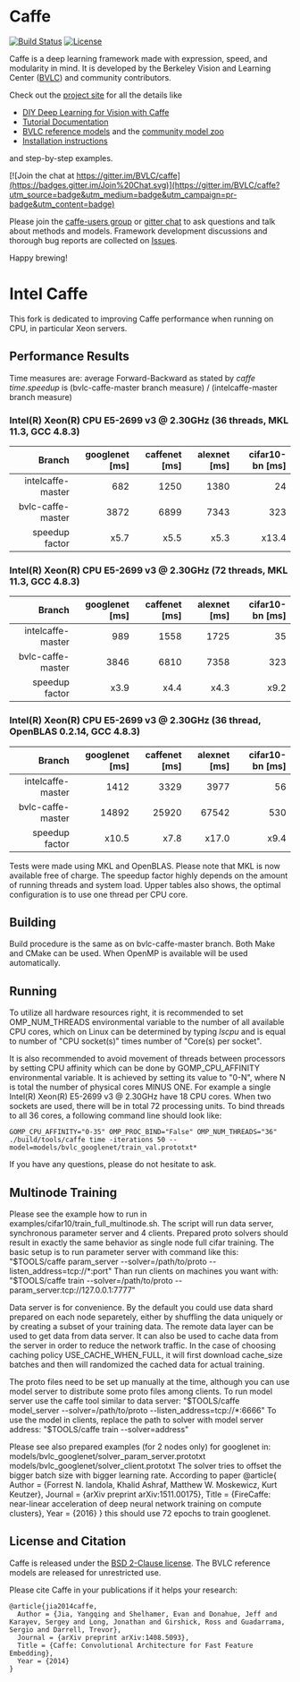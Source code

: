 # Caffe
[![Build Status](https://travis-ci.org/BVLC/caffe.svg?branch=master)](https://travis-ci.org/BVLC/caffe)
[![License](https://img.shields.io/badge/license-BSD-blue.svg)](LICENSE)

Caffe is a deep learning framework made with expression, speed, and modularity in mind.
It is developed by the Berkeley Vision and Learning Center ([BVLC](http://bvlc.eecs.berkeley.edu)) and community contributors.

Check out the [project site](http://caffe.berkeleyvision.org) for all the details like
- [DIY Deep Learning for Vision with Caffe](https://docs.google.com/presentation/d/1UeKXVgRvvxg9OUdh_UiC5G71UMscNPlvArsWER41PsU/edit#slide=id.p)
- [Tutorial Documentation](http://caffe.berkeleyvision.org/tutorial/)
- [BVLC reference models](http://caffe.berkeleyvision.org/model_zoo.html) and the [community model zoo](https://github.com/BVLC/caffe/wiki/Model-Zoo)
- [Installation instructions](http://caffe.berkeleyvision.org/installation.html)

and step-by-step examples.

[![Join the chat at https://gitter.im/BVLC/caffe](https://badges.gitter.im/Join%20Chat.svg)](https://gitter.im/BVLC/caffe?utm_source=badge&utm_medium=badge&utm_campaign=pr-badge&utm_content=badge)

Please join the [caffe-users group](https://groups.google.com/forum/#!forum/caffe-users) or [gitter chat](https://gitter.im/BVLC/caffe) to ask questions and talk about methods and models.
Framework development discussions and thorough bug reports are collected on [Issues](https://github.com/BVLC/caffe/issues).

Happy brewing!

# Intel Caffe
This fork is dedicated to improving Caffe performance when running on CPU, in particular Xeon
servers.

## Performance Results
Time measures are: average Forward-Backward as stated by *caffe time*.*speedup* is
(bvlc-caffe-master branch measure) / (intelcaffe-master branch measure)

### Intel(R) Xeon(R) CPU E5-2699 v3 @ 2.30GHz (36 threads, MKL 11.3, GCC 4.8.3)
|            Branch | googlenet [ms] | caffenet [ms] | alexnet [ms] | cifar10-bn [ms] |
|------------------:|---------------:|--------------:|-------------:|----------------:|
| intelcaffe-master |            682 |          1250 |         1380 |               24|
| bvlc-caffe-master |           3872 |          6899 |         7343 |              323|
|    speedup factor |           x5.7 |          x5.5 |         x5.3 |            x13.4|

### Intel(R) Xeon(R) CPU E5-2699 v3 @ 2.30GHz (72 threads, MKL 11.3, GCC 4.8.3)
|            Branch | googlenet [ms] | caffenet [ms] | alexnet [ms] | cifar10-bn [ms] |
|------------------:|---------------:|--------------:|-------------:|----------------:|
| intelcaffe-master |            989 |          1558 |         1725 |               35|
| bvlc-caffe-master |           3846 |          6810 |         7358 |              323|
|    speedup factor |           x3.9 |          x4.4 |         x4.3 |             x9.2|

### Intel(R) Xeon(R) CPU E5-2699 v3 @ 2.30GHz (36 thread, OpenBLAS 0.2.14, GCC 4.8.3)
|            Branch | googlenet [ms] | caffenet [ms] | alexnet [ms] | cifar10-bn [ms] |
|------------------:|---------------:|--------------:|-------------:|----------------:|
| intelcaffe-master |           1412 |          3329 |         3977 |               56|
| bvlc-caffe-master |          14892 |         25920 |        67542 |              530|
|    speedup factor |          x10.5 |          x7.8 |        x17.0 |             x9.4|

Tests were made using MKL and OpenBLAS. Please note that MKL is now available free of charge.
The speedup factor highly depends on the amount of running threads and system load.
Upper tables also shows, the optimal configuration is to use one thread per CPU core.

## Building
Build procedure is the same as on bvlc-caffe-master branch. Both Make and CMake can be used.
When OpenMP is available will be used automatically.

## Running
To utilize all hardware resources right, it is recommended to set OMP_NUM_THREADS environmental
variable to the number of all available CPU cores, which on Linux can be determined by typing
*lscpu* and is equal to number of "CPU socket(s)" times number of "Core(s) per socket".

It is also recommended to avoid movement of threads between processors by setting CPU affinity
which can be done by GOMP_CPU_AFFINITY environmental variable. It is achieved by setting its value
to "0-N", where N is total the number of physical cores MINUS ONE. For example a single
Intel(R) Xeon(R) E5-2699 v3 @ 2.30GHz have 18 CPU cores. When two sockets are used, there
will be in total 72 processing units. To bind threads to all 36 cores, a following command line
should look like:

    GOMP_CPU_AFFINITY="0-35" OMP_PROC_BIND="False" OMP_NUM_THREADS="36" ./build/tools/caffe time -iterations 50 --model=models/bvlc_googlenet/train_val.prototxt*  

If you have any questions, please do not hesitate to ask.

## Multinode Training

Please see the example how to run in examples/cifar10/train_full_multinode.sh.
The script will run data server, synchronous parameter server and 4 clients.
Prepared proto solvers should result in exactly the same behavior as single
node full cifar training.
The basic setup is to run parameter server with command like this:
"$TOOLS/caffe param_server --solver=/path/to/proto --listen_address=tcp://*:port"
Than run clients on machines you want with:
"$TOOLS/caffe train --solver=/path/to/proto --param_server:tcp://127.0.0.1:7777"

Data server is for convenience. By the default you could use data shard prepared
on each node separetely, either by shuffling the data uniquely or by creating
a subset of your training data. The remote data layer can be used to get data
from data server. It can also be used to cache data from the server in order
to reduce the network traffic.
In the case of choosing caching policy USE_CACHE_WHEN_FULL, it will first
download cache_size batches and then will randomized the cached data for actual
training.

The proto files need to be set up manually at the time, although you can use
model server to distribute some proto files among clients. To run model
server use the caffe tool similar to data server:
"$TOOLS/caffe model_server --solver=/path/to/proto --listen_address=tcp://*:6666"
To use the model in clients, replace the path to solver with model server
address: "$TOOLS/caffe train --solver=address"

Please see also prepared examples (for 2 nodes only) for googlenet in:
models/bvlc_googlenet/solver_param_server.prototxt 
models/bvlc_googlenet/solver_client.prototxt 
The solver tries to offset the bigger batch size with bigger learning rate.
According to paper 
    @article{
      Author = {Forrest N. Iandola, Khalid Ashraf, Matthew W. Moskewicz, Kurt Keutzer},
      Journal = {arXiv preprint arXiv:1511.00175},
      Title = {FireCaffe: near-linear acceleration of deep neural network training on compute clusters},
      Year = {2016}
    }
this should use 72 epochs to train googlenet. 

## License and Citation
Caffe is released under the [BSD 2-Clause license](https://github.com/BVLC/caffe/blob/master/LICENSE).
The BVLC reference models are released for unrestricted use.

Please cite Caffe in your publications if it helps your research:

    @article{jia2014caffe,
      Author = {Jia, Yangqing and Shelhamer, Evan and Donahue, Jeff and Karayev, Sergey and Long, Jonathan and Girshick, Ross and Guadarrama, Sergio and Darrell, Trevor},
      Journal = {arXiv preprint arXiv:1408.5093},
      Title = {Caffe: Convolutional Architecture for Fast Feature Embedding},
      Year = {2014}
    }

